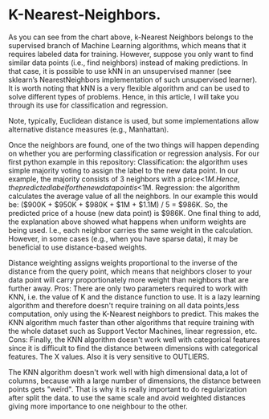 # K-Nearest-Neighbors.
As you can see from the chart above, k-Nearest Neighbors belongs to the supervised branch of Machine Learning algorithms, which means that it requires labeled data for training.
However, suppose you only want to find similar data points (i.e., find neighbors) instead of making predictions. In that case, it is possible to use kNN in an unsupervised manner (see sklearn’s NearestNeighbors implementation of such unsupervised learner).
It is worth noting that kNN is a very flexible algorithm and can be used to solve different types of problems. Hence, in this article, I will take you through its use for classification and regression.

Note, typically, Euclidean distance is used, but some implementations allow alternative distance measures (e.g., Manhattan).

Once the neighbors are found, one of the two things will happen depending on whether you are performing classification or regression analysis.
For our first python example in this repository:
Classification: the algorithm uses simple majority voting to assign the label to the new data point. In our example, the majority consists of 3 neighbors with a price<$1M. Hence, the predicted label for the new data point is <$1M.
Regression: the algorithm calculates the average value of all the neighbors. In our example this would be: ($900K + $950K + $980K + $1M + $1.1M) / 5 = $986K. So, the predicted price of a house (new data point) is $986K.
One final thing to add, the explanation above showed what happens when uniform weights are being used. I.e., each neighbor carries the same weight in the calculation. However, in some cases (e.g., when you have sparse data), it may be beneficial to use distance-based weights.

Distance weighting assigns weights proportional to the inverse of the distance from the query point, which means that neighbors closer to your data point will carry proportionately more weight than neighbors that are further away.
Pros: There are only two parameters required to work with KNN, i.e. the value of K and the distance function to use. It is a lazy learning algorithm and therefore doesn't require training on all data points,less computation, only using the K-Nearest neighbors to predict. This makes the KNN algorithm much faster than other algorithms that require training with the whole dataset such as Support Vector Machines, linear regression, etc. 
Cons: Finally, the KNN algorithm doesn't work well with categorical features since it is difficult to find the distance between dimensions with categorical features. The X values.
Also it is very sensitive to OUTLIERS. 

The KNN algorithm doesn't work well with high dimensional data,a lot of columns, because with a large number of dimensions, the distance between points gets "weird". That is why it is really important to do regularization after split the data. to use the same scale and avoid weighted distances giving more importance to one neighbour to the other.
